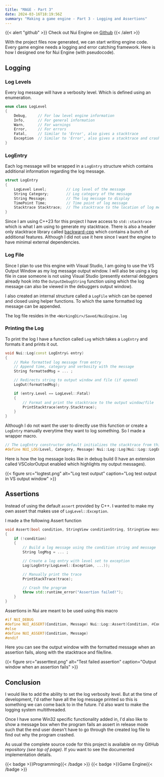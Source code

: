 ```yaml
---
title: "MAGE - Part 3"
date: 2024-03-16T18:19:56Z
summary: "Making a game engine - Part 3 - Logging and Assertions"
---
```


{{< alert "github" >}}
Check out Nui Engine on [Github](https://github.com/ArnavMehta3000/NuiEngine.git)
{{< /alert >}}

With the  project files now generated, we can start writing engine code. Every game engine needs a logging and error catching framework. Here is how I designed one for Nui Engine (with pseudocode).

## Logging

### Log Levels

Every log message will have a verbosity level. Which is defined using an enumeration.

```cpp
enum class LogLevel
{
    Debug,     // For low level engine information
    Info,      // For general information
    Warn,      // For warnings
    Error,     // For errors
    Fatal,     // Similar to 'Error', also gives a stacktrace
    Exception  // Similar to 'Error', also gives a stacktrace and crashes the program
}
```

### LogEntry

Each log message will be wrapped in a `LogEntry` structure which contains additional information regarding the log message.

```cpp
struct LogEntry
{
    LogLevel Level;         // Log level of the message
    String Category;        // Log category of the message
    String Message;         // The log message to display
    TimePoint Time;         // Time point of log message
    Stacktrace Stacktrace;  // The stacktrace to the location of log message
}
```

Since I am using C++23 for this project I have access to `std::stacktrace` which is what I am using to generate my stacktrace. There is also a header only stacktrace library called [backward-cpp](https://github.com/bombela/backward-cpp) which contains a bunch of additional features. Although I did not use it here since I want the engine to have minimal external dependencies.

### Log File

Since I plan to use this engine with Visual Studio, I am going to use the VS Output Window as my log message output window. I will also be using a log file in case someone is not using Visual Studio (presently external debggers already hook into the `OutputDebugString` function using which the log message can also be viewed in the debuggers output window).

I also created an internal structure called a `LogFile` which can be opened and closed using helper functions. To which the same formatted log message can be appended.

The log file resides in the `<WorkingDir>/Saved/NuiEngine.log`

### Printing the Log

To print the log I have a function called `Log` which takes a `LogEntry` and formats it and prints it out.

```cpp
void Nui::Log(const LogEntry& entry)
{
    // Make formatted log message from entry
    // Append time, category and verbosity with the message
    String formattedMsg = ... ;

    // Redirects string to output window and file (if opened)
    LogOut(formattedMsg);

    if (entry.Level == LogLevel::Fatal)
    {
        // Format and print the stacktrace to the output window/file
        PrintStacktrace(entry.Stacktrace);
    }
}
```

Although I do not want the user to directly use this function or create a `LogEntry` manually everytime they want to log something. So I made a wrapper macro.

```cpp
// The LogEntry constructor default initializes the stacktrace from this point
#define NUI_LOG(Level, Category, Message) Nui::Log::Log(Nui::Log::LogEntry(Nui::Log::LogLevel::Level, #Category, Message))

```

Here is how the log message looks like in debug build (I have an extension called VSColorOutput enabled which highlights my output messages).

{{< figure
    src="logtest.png"
    alt="Log test output"
    caption="Log test output in VS output window"
    >}}

## Assertions

Instead of using the default `assert` provided by C++. I wanted to make my own assert that makes use of `LogLevel::Exception`.

I made a the following Assert function

```cpp
void Assert(bool condition, StringView conditionString, StringView message, StringView file, I32 line, Stacktrace trace)
{
    if (!condition)
    {
        // Build a log message using the condition string and message
        String logMsg = ... ;

        // Create a log entry with level set to exception
        Log(LogEntry(LogLevel::Exception, ...));

        // Manually print the trace
        PrintStackTrace(trace);

        // Crash the program
        throw std::runtime_error("Assertion failed!");
    }
}
```

Assertions in Nui are meant to be used using this macro
```cpp
#if NUI_DEBUG
#define NUI_ASSERT(Condition, Message) Nui::Log::Assert(Condition, #Condition, Message, __FILE__, __LINE__)
#else
#define NUI_ASSERT(Condition, Message)
#endif
```

Here you can see the output window with the formatted message when an assertion fails, along with the stacktrace and file/line.

{{< figure
    src="asserttest.png"
    alt="Test failed assertion"
    caption="Output window when an assertion fails"
    >}}

## Conclusion

I would like to add the ability to set the log verbosity level. But at the time of development, I'd rather have all the log message printed so this is something we can come back to in the future. I'd also want to make the logging system multithreaded.

Once I have some Win32 specific functionality added in, I'd also like to show a message box when the program fails an assert in release mode such that the end user doesn't have to go through the created log file to find out why the program crashed.

As usual the complete source code for this project is available on my GitHub repository *(see top of page)*. If you want to see the documented implementation details.

<div style="display: flex; flex-wrap: wrap; gap: 10px;">
  {{< badge >}}Programming{{< /badge >}}
  {{< badge >}}Game Engine{{< /badge >}}
</div>
